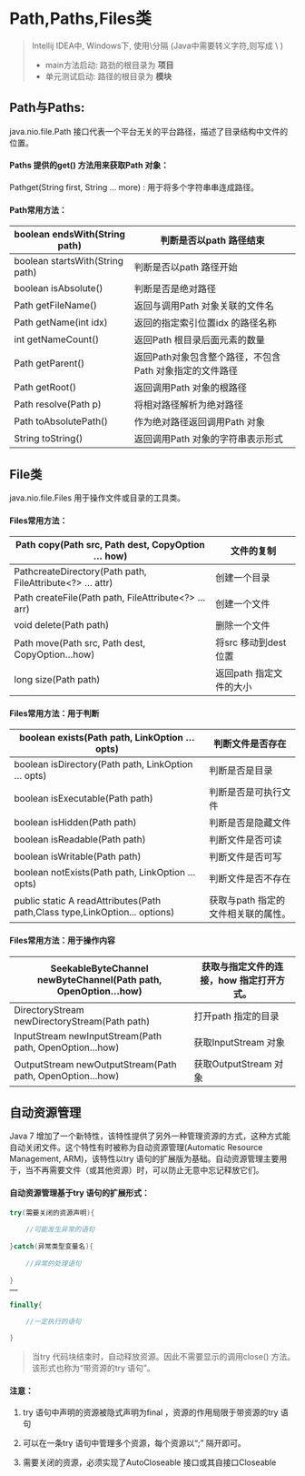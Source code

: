# Path,Paths,Files类

>   Intellij IDEA中, Windows下, 使用\分隔 (Java中需要转义字符\,则写成 \\ )
>
>   -   main方法启动: 路劲的根目录为 **项目**
>   -   单元测试启动: 路径的根目录为 **模块**



## Path与Paths:

java.nio.file.Path 接口代表一个平台无关的平台路径，描述了目录结构中文件的位置。

#### Paths 提供的get()      方法用来获取Path 对象：

Pathget(String first, String … more) : 用于将多个字符串串连成路径。

#### Path常用方法：

| boolean   endsWith(String path)   | 判断是否以path 路径结束                                   |
| --------------------------------- | --------------------------------------------------------- |
| boolean   startsWith(String path) | 判断是否以path 路径开始                                   |
| boolean isAbsolute()              | 判断是否是绝对路径                                        |
| Path getFileName()                | 返回与调用Path 对象关联的文件名                           |
| Path getName(int idx)             | 返回的指定索引位置idx 的路径名称                          |
| int getNameCount()                | 返回Path 根目录后面元素的数量                             |
| Path getParent()                  | 返回Path对象包含整个路径，不包含Path   对象指定的文件路径 |
| Path getRoot()                    | 返回调用Path 对象的根路径                                 |
| Path resolve(Path p)              | 将相对路径解析为绝对路径                                  |
| Path toAbsolutePath()             | 作为绝对路径返回调用Path 对象                             |
| String   toString()               | 返回调用Path 对象的字符串表示形式                         |



## File类

java.nio.file.Files 用于操作文件或目录的工具类。

#### Files常用方法：

| Path copy(Path src,   Path dest, CopyOption … how)        | 文件的复制              |
| --------------------------------------------------------- | ----------------------- |
| PathcreateDirectory(Path   path, FileAttribute<?> … attr) | 创建一个目录            |
| Path createFile(Path   path, FileAttribute<?> … arr)      | 创建一个文件            |
| void delete(Path path)                                    | 删除一个文件            |
| Path move(Path src,   Path dest, CopyOption…how)          | 将src 移动到dest 位置   |
| long size(Path path)                                      | 返回path 指定文件的大小 |

#### Files常用方法：用于判断

| boolean exists(Path   path, LinkOption … opts)               | 判断文件是否存在                    |
| ------------------------------------------------------------ | ----------------------------------- |
| boolean   isDirectory(Path path, LinkOption … opts)          | 判断是否是目录                      |
| boolean   isExecutable(Path path)                            | 判断是否是可执行文件                |
| boolean isHidden(Path   path)                                | 判断是否是隐藏文件                  |
| boolean   isReadable(Path path)                              | 判断文件是否可读                    |
| boolean   isWritable(Path path)                              | 判断文件是否可写                    |
| boolean notExists(Path   path, LinkOption … opts)            | 判断文件是否不存在                  |
| public static <A   extends BasicFileAttributes> A readAttributes(Path path,Class<A>   type,LinkOption... options) | 获取与path 指定的文件相关联的属性。 |

#### Files常用方法：用于操作内容

| SeekableByteChannel   newByteChannel(Path path, OpenOption…how) | 获取与指定文件的连接，how 指定打开方式。 |
| ------------------------------------------------------------ | ---------------------------------------- |
| DirectoryStream   newDirectoryStream(Path path)              | 打开path 指定的目录                      |
| InputStream   newInputStream(Path path, OpenOption…how)      | 获取InputStream 对象                     |
| OutputStream   newOutputStream(Path path, OpenOption…how)    | 获取OutputStream 对象                    |



## 自动资源管理

Java 7 增加了一个新特性，该特性提供了另外一种管理资源的方式，这种方式能自动关闭文件。这个特性有时被称为自动资源管理(Automatic Resource Management, ARM)，该特性以try 语句的扩展版为基础。自动资源管理主要用于，当不再需要文件（或其他资源）时，可以防止无意中忘记释放它们。

#### 自动资源管理基于try 语句的扩展形式：

```java
try(需要关闭的资源声明){
    
    //可能发生异常的语句
    
}catch(异常类型变量名){
    
    //异常的处理语句
    
}
……

finally{

    //一定执行的语句

}
```

>   当try      代码块结束时，自动释放资源。因此不需要显示的调用close() 方法。该形式也称为“带资源的try 语句”。

#### 注意：

1.  try 语句中声明的资源被隐式声明为final ，资源的作用局限于带资源的try 语句

2.  可以在一条try 语句中管理多个资源，每个资源以“;” 隔开即可。

3.  需要关闭的资源，必须实现了AutoCloseable 接口或其自接口Closeable